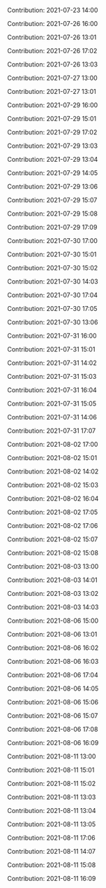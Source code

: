 Contribution: 2021-07-23 14:00

Contribution: 2021-07-26 16:00

Contribution: 2021-07-26 13:01

Contribution: 2021-07-26 17:02

Contribution: 2021-07-26 13:03

Contribution: 2021-07-27 13:00

Contribution: 2021-07-27 13:01

Contribution: 2021-07-29 16:00

Contribution: 2021-07-29 15:01

Contribution: 2021-07-29 17:02

Contribution: 2021-07-29 13:03

Contribution: 2021-07-29 13:04

Contribution: 2021-07-29 14:05

Contribution: 2021-07-29 13:06

Contribution: 2021-07-29 15:07

Contribution: 2021-07-29 15:08

Contribution: 2021-07-29 17:09

Contribution: 2021-07-30 17:00

Contribution: 2021-07-30 15:01

Contribution: 2021-07-30 15:02

Contribution: 2021-07-30 14:03

Contribution: 2021-07-30 17:04

Contribution: 2021-07-30 17:05

Contribution: 2021-07-30 13:06

Contribution: 2021-07-31 16:00

Contribution: 2021-07-31 15:01

Contribution: 2021-07-31 14:02

Contribution: 2021-07-31 15:03

Contribution: 2021-07-31 16:04

Contribution: 2021-07-31 15:05

Contribution: 2021-07-31 14:06

Contribution: 2021-07-31 17:07

Contribution: 2021-08-02 17:00

Contribution: 2021-08-02 15:01

Contribution: 2021-08-02 14:02

Contribution: 2021-08-02 15:03

Contribution: 2021-08-02 16:04

Contribution: 2021-08-02 17:05

Contribution: 2021-08-02 17:06

Contribution: 2021-08-02 15:07

Contribution: 2021-08-02 15:08

Contribution: 2021-08-03 13:00

Contribution: 2021-08-03 14:01

Contribution: 2021-08-03 13:02

Contribution: 2021-08-03 14:03

Contribution: 2021-08-06 15:00

Contribution: 2021-08-06 13:01

Contribution: 2021-08-06 16:02

Contribution: 2021-08-06 16:03

Contribution: 2021-08-06 17:04

Contribution: 2021-08-06 14:05

Contribution: 2021-08-06 15:06

Contribution: 2021-08-06 15:07

Contribution: 2021-08-06 17:08

Contribution: 2021-08-06 16:09

Contribution: 2021-08-11 13:00

Contribution: 2021-08-11 15:01

Contribution: 2021-08-11 15:02

Contribution: 2021-08-11 13:03

Contribution: 2021-08-11 13:04

Contribution: 2021-08-11 13:05

Contribution: 2021-08-11 17:06

Contribution: 2021-08-11 14:07

Contribution: 2021-08-11 15:08

Contribution: 2021-08-11 16:09

